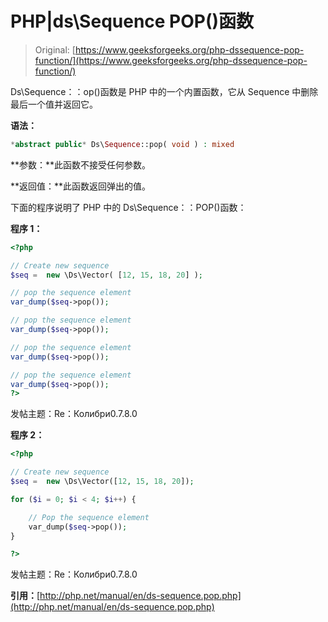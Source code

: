 # PHP|ds\Sequence POP()函数

> Original: [https://www.geeksforgeeks.org/php-dssequence-pop-function/](https://www.geeksforgeeks.org/php-dssequence-pop-function/)

Ds\Sequence：：op()函数是 PHP 中的一个内置函数，它从 Sequence 中删除最后一个值并返回它。

**语法：**

```php
*abstract public* Ds\Sequence::pop( void ) : mixed
```

**参数：**此函数不接受任何参数。

**返回值：**此函数返回弹出的值。

下面的程序说明了 PHP 中的 Ds\Sequence：：POP()函数：

**程序 1：**

```php
<?php

// Create new sequence
$seq =  new \Ds\Vector( [12, 15, 18, 20] );

// pop the sequence element
var_dump($seq->pop());

// pop the sequence element
var_dump($seq->pop());

// pop the sequence element
var_dump($seq->pop());

// pop the sequence element
var_dump($seq->pop());
?>
```

发帖主题：Re：Колибри0.7.8.0

**程序 2：**

```php
<?php

// Create new sequence
$seq =  new \Ds\Vector([12, 15, 18, 20]);

for ($i = 0; $i < 4; $i++) {

    // Pop the sequence element
    var_dump($seq->pop());
}

?>
```

发帖主题：Re：Колибри0.7.8.0

**引用：**[http://php.net/manual/en/ds-sequence.pop.php](http://php.net/manual/en/ds-sequence.pop.php)